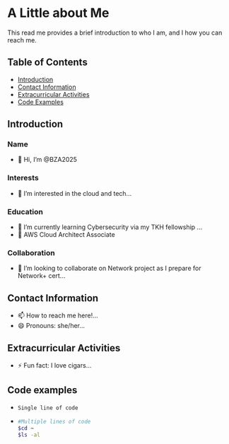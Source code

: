 # A Little about Me
This read me provides a brief introduction to who I am, and I how you can reach me. 

## Table of Contents
- [Introduction](#Introduction) 
- [Contact Information](#Contact-Information)
- [Extracurricular Activities](#Extracurricular-Activities)
- [Code Examples](#Code-Examples)

## Introduction
### Name
- 👋 Hi, I’m @BZA2025
### Interests
- 👀 I’m interested in the cloud and tech...
### Education
- 🌱 I’m currently learning Cybersecurity via my TKH fellowship ...
- 🦾 AWS Cloud Architect Associate
### Collaboration
- 💞️ I’m looking to collaborate on Network project as I prepare for Network+ cert...

## Contact Information
- 📫 How to reach me here!...
- 😄 Pronouns: she/her...

## Extracurricular Activities
- ⚡ Fun fact: I love cigars...

## Code examples
- `Single line of code`
- ```bash
  #Multiple lines of code
  $cd ~
  $ls -al
  ```

<!---
BZA2025/BZA2025 is a ✨ special ✨ repository because its `README.md` (this file) appears on your GitHub profile.
You can click the Preview link to take a look at your changes.
--->
